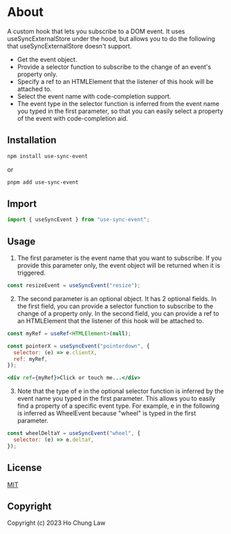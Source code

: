 # About

A custom hook that lets you subscribe to a DOM event. It uses useSyncExternalStore under the hood, but allows you to do the following that useSyncExternalStore doesn't support.

- Get the event object.
- Provide a selector function to subscribe to the change of an event's property only.
- Specify a ref to an HTMLElement that the listener of this hook will be attached to.
- Select the event name with code-completion support.
- The event type in the selector function is inferred from the event name you typed in the first parameter, so that you can easily select a property of the event with code-completion aid.

## Installation

```bash
npm install use-sync-event
```

or

```bash
pnpm add use-sync-event
```

## Import

```js
import { useSyncEvent } from "use-sync-event";
```

## Usage

1. The first parameter is the event name that you want to subscribe. If you provide this parameter only, the event object will be returned when it is triggered.

```js
const resizeEvent = useSyncEvent("resize");
```

2. The second parameter is an optional object. It has 2 optional fields. In the first field, you can provide a selector function to subscribe to the change of a property only. In the second field, you can provide a ref to an HTMLElement that the listener of this hook will be attached to.

```ts
const myRef = useRef<HTMLElement>(null);
```

```js
const pointerX = useSyncEvent("pointerdown", {
  selector: (e) => e.clientX,
  ref: myRef,
});
```

```jsx
<div ref={myRef}>Click or touch me...</div>
```

3. Note that the type of e in the optional selector function is inferred by the event name you typed in the first parameter. This allows you to easily find a property of a specific event type. For example, e in the following is inferred as WheelEvent because "wheel" is typed in the first parameter.

```js
const wheelDeltaY = useSyncEvent("wheel", {
  selector: (e) => e.deltaY,
});
```

## License

[MIT](https://opensource.org/license/mit/)

## Copyright

Copyright (c) 2023 Ho Chung Law
